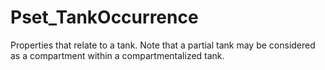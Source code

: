 # Pset_TankOccurrence

Properties that relate to a tank. Note that a partial tank may be considered as a compartment within a compartmentalized tank.
<!-- end of short definition -->

